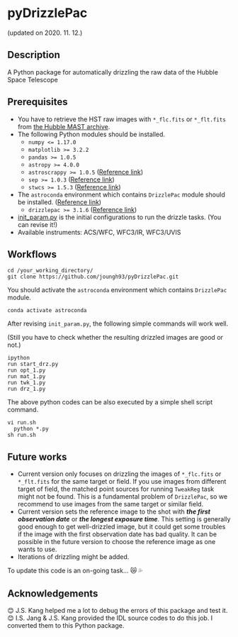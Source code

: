 # pyDrizzlePac
(updated on 2020. 11. 12.)


## Description
A Python package for automatically drizzling the raw data of the Hubble Space Telescope


## Prerequisites
* You have to retrieve the HST raw images with ``*_flc.fits`` or ``*_flt.fits`` from [the Hubble MAST archive](http://archive.stsci.edu/hst/search.php).
* The following Python modules should be installed.
  * ``numpy <= 1.17.0``
  * ``matplotlib >= 3.2.2``
  * ``pandas >= 1.0.5``
  * ``astropy >= 4.0.0``
  * ``astroscrappy >= 1.0.5`` ([Reference link](https://astroscrappy.readthedocs.io/en/latest/))
  * ``sep >= 1.0.3`` ([Reference link](https://sep.readthedocs.io/en/v1.0.x/))
  * ``stwcs >= 1.5.3`` ([Reference link](https://stwcs.readthedocs.io/en/latest/hstwcs.html))
* The ``astroconda`` environment which contains ``DrizzlePac`` module should be installed. ([Reference link](https://astroconda.readthedocs.io/en/latest/getting_started.html#))
  * ``drizzlepac >= 3.1.6`` ([Reference link](https://drizzlepac.readthedocs.io/en/latest/))
* [init_param.py](https://github.com/joungh93/pyDrizzlePac/blob/master/init_param.py) is the initial configurations to run the drizzle tasks. (You can revise it!)
* Available instruments: ACS/WFC, WFC3/IR, WFC3/UVIS


## Workflows
```
cd /your_working_directory/
git clone https://github.com/joungh93/pyDrizzlePac.git
```
You should activate the ``astroconda`` environment which contains ``DrizzlePac`` module.

```
conda activate astroconda
```

After revising ``init_param.py``, the following simple commands will work well.

(Still you have to check whether the resulting drizzled images are good or not.)

```
ipython
run start_drz.py
run opt_1.py
run mat_1.py
run twk_1.py
run drz_1.py
```

The above python codes can be also executed by a simple shell script command.

```
vi run.sh
  python *.py
sh run.sh
```


## Future works
* Current version only focuses on drizzling the images of ``*_flc.fits`` or ``*_flt.fits`` for the same target or field. If you use images from different target of field, the matched point sources for running ``TweakReg`` task might not be found. This is a fundamental problem of ``DrizzlePac``, so we recommend to use images from the same target or similar field. 
* Current version sets the reference image to the shot with _**the first observation date**_ or _**the longest exposure time**_.
This setting is generally good enough to get well-drizzled image, but it could get some troubles if the image with the first observation date has bad quality.
It can be possible in the future version to choose the reference image as one wants to use.
* Iterations of drizzling might be added.

To update this code is an on-going task... :crying_cat_face: :sweat_drops:


## Acknowledgements
:blush: J.S. Kang helped me a lot to debug the errors of this package and test it.  
:blush: I.S. Jang &  J.S. Kang provided the IDL source codes to do this job. I converted them to this Python package. 


